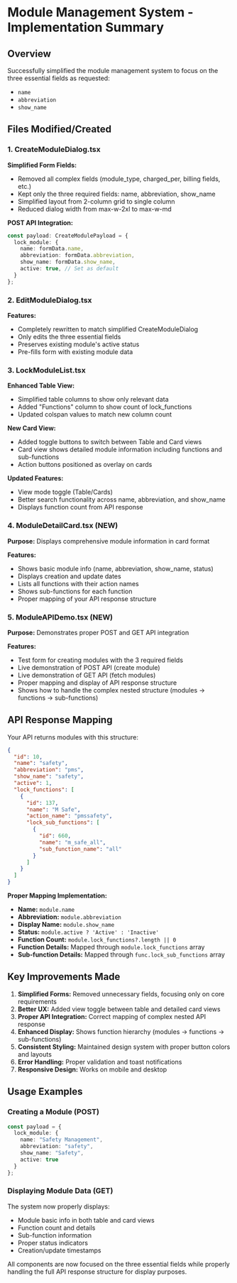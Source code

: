 # Module Management System - Implementation Summary

## Overview
Successfully simplified the module management system to focus on the three essential fields as requested:
- `name`
- `abbreviation` 
- `show_name`

## Files Modified/Created

### 1. CreateModuleDialog.tsx
**Simplified Form Fields:**
- Removed all complex fields (module_type, charged_per, billing fields, etc.)
- Kept only the three required fields: name, abbreviation, show_name
- Simplified layout from 2-column grid to single column
- Reduced dialog width from max-w-2xl to max-w-md

**POST API Integration:**
```typescript
const payload: CreateModulePayload = {
  lock_module: {
    name: formData.name,
    abbreviation: formData.abbreviation,
    show_name: formData.show_name,
    active: true, // Set as default
  }
};
```

### 2. EditModuleDialog.tsx
**Features:**
- Completely rewritten to match simplified CreateModuleDialog
- Only edits the three essential fields
- Preserves existing module's active status
- Pre-fills form with existing module data

### 3. LockModuleList.tsx
**Enhanced Table View:**
- Simplified table columns to show only relevant data
- Added "Functions" column to show count of lock_functions
- Updated colspan values to match new column count

**New Card View:**
- Added toggle buttons to switch between Table and Card views
- Card view shows detailed module information including functions and sub-functions
- Action buttons positioned as overlay on cards

**Updated Features:**
- View mode toggle (Table/Cards)
- Better search functionality across name, abbreviation, and show_name
- Displays function count from API response

### 4. ModuleDetailCard.tsx (NEW)
**Purpose:** Displays comprehensive module information in card format

**Features:**
- Shows basic module info (name, abbreviation, show_name, status)
- Displays creation and update dates
- Lists all functions with their action names
- Shows sub-functions for each function
- Proper mapping of your API response structure

### 5. ModuleAPIDemo.tsx (NEW) 
**Purpose:** Demonstrates proper POST and GET API integration

**Features:**
- Test form for creating modules with the 3 required fields
- Live demonstration of POST API (create module)
- Live demonstration of GET API (fetch modules)  
- Proper mapping and display of API response structure
- Shows how to handle the complex nested structure (modules → functions → sub-functions)

## API Response Mapping

Your API returns modules with this structure:
```json
{
  "id": 10,
  "name": "safety",
  "abbreviation": "pms", 
  "show_name": "safety",
  "active": 1,
  "lock_functions": [
    {
      "id": 137,
      "name": "M Safe",
      "action_name": "pmssafety",
      "lock_sub_functions": [
        {
          "id": 660,
          "name": "m_safe_all",
          "sub_function_name": "all"
        }
      ]
    }
  ]
}
```

**Proper Mapping Implementation:**
- **Name:** `module.name`
- **Abbreviation:** `module.abbreviation` 
- **Display Name:** `module.show_name`
- **Status:** `module.active ? 'Active' : 'Inactive'`
- **Function Count:** `module.lock_functions?.length || 0`
- **Function Details:** Mapped through `module.lock_functions` array
- **Sub-function Details:** Mapped through `func.lock_sub_functions` array

## Key Improvements Made

1. **Simplified Forms:** Removed unnecessary fields, focusing only on core requirements
2. **Better UX:** Added view toggle between table and detailed card views
3. **Proper API Integration:** Correct mapping of complex nested API response
4. **Enhanced Display:** Shows function hierarchy (modules → functions → sub-functions)
5. **Consistent Styling:** Maintained design system with proper button colors and layouts
6. **Error Handling:** Proper validation and toast notifications
7. **Responsive Design:** Works on mobile and desktop

## Usage Examples

### Creating a Module (POST)
```typescript
const payload = {
  lock_module: {
    name: "Safety Management",
    abbreviation: "safety", 
    show_name: "Safety",
    active: true
  }
};
```

### Displaying Module Data (GET)
The system now properly displays:
- Module basic info in both table and card views
- Function count and details
- Sub-function information
- Proper status indicators
- Creation/update timestamps

All components are now focused on the three essential fields while properly handling the full API response structure for display purposes.

